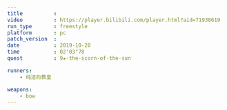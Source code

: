 ```yaml
---
title          :
video          : https://player.bilibili.com/player.html?aid=71938619
run_type       : freestyle
platform       : pc
patch_version  : 
date           : 2019-10-20
time           : 02'03"78
quest          : 9★-the-scorn-of-the-sun

runners:
    - 纯洁的教皇

weapons:
    - bow
---
```

